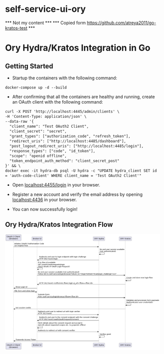 # self-service-ui-ory

*** Not my content ***
*** Copied form https://github.com/atreya2011/go-kratos-test ***

# Ory Hydra/Kratos Integration in Go

## Getting Started

- Startup the containers with the following command:

```shell
docker-compose up -d --build
```

- After confirming that all the containers are healthy and running, create an OAuth client with the following command:

```shell
curl -X POST 'http://localhost:4445/admin/clients' \
-H 'Content-Type: application/json' \
--data-raw '{
  "client_name": "Test OAuth2 Client",
  "client_secret": "secret",
  "grant_types": ["authorization_code", "refresh_token"],
  "redirect_uris": ["http://localhost:4485/dashboard"],
  "post_logout_redirect_uris": ["http://localhost:4485/login"],
  "response_types": ["code", "id_token"],
  "scope": "openid offline",
  "token_endpoint_auth_method": "client_secret_post"
}' && \
docker exec -it hydra-db psql -U hydra -c "UPDATE hydra_client SET id = 'auth-code-client' WHERE client_name = 'Test OAuth2 Client'"
```

- Open [localhost:4455/login](http://localhost:4455/login) in your browser.

- Register a new account and verify the email address by opening [localhost:4436](http://localhost:4436) in your browser.

- You can now successfully login!

## Ory Hydra/Kratos Integration Flow

![alt text](https://github.com/atreya2011/go-kratos-test/blob/hydra/docs/flow.png?raw=true)
